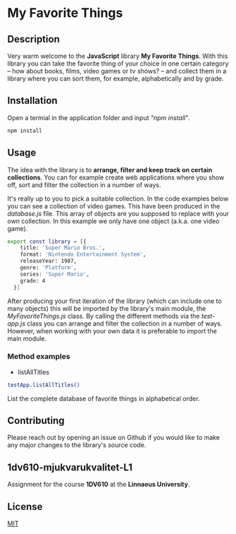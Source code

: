 # My Favorite Things

## Description

Very warm welcome to the **JavaScript** library **My Favorite Things**. With this library you can take the favorite thing of your choice in one certain category – how about books, films, video games or tv shows? – and collect them in a library where you can sort them, for example, alphabetically and by grade.

## Installation

Open a termial in the application folder and input *"npm install"*.

```bash
npm install
```

## Usage

The idea with the library is to **arrange, filter and keep track on certain collections**. You can for example create web applications where you show off, sort and filter the collection in a number of ways.

It's really up to you to pick a suitable collection. In the code examples below you can see a collection of video games. This have been produced in the *database.js* file. This array of objects are you supposed to replace with your own collection. In this example we only have one object (a.k.a. one video game).

```bash
export const library = [{
    title: 'Super Mario Bros.',
    format: 'Nintendo Entertainment System',
    releaseYear: 1987,
    genre: 'Platform',
    series: 'Super Mario',
    grade: 4
  }]
```

After producing your first iteration of the library (which can include one to many objects) this will be imported by the library's main module, the *MyFavoriteThings.js* class. By calling the different methods via the *test-app.js* class you can arrange and filter the collection in a number of ways. However, when working with your own data it is preferable to import the main module.

### Method examples

- listAllTitles

```bash
testApp.listAllTitles()
```

List the complete database of favorite things in alphabetical order.

## Contributing

Please reach out by opening an issue on Github if you would like to make any major changes to the library's source code. 

## 1dv610-mjukvarukvalitet-L1

Assignment for the course **1DV610** at the **Linnaeus University**.

## License

[MIT](https://choosealicense.com/licenses/mit/)